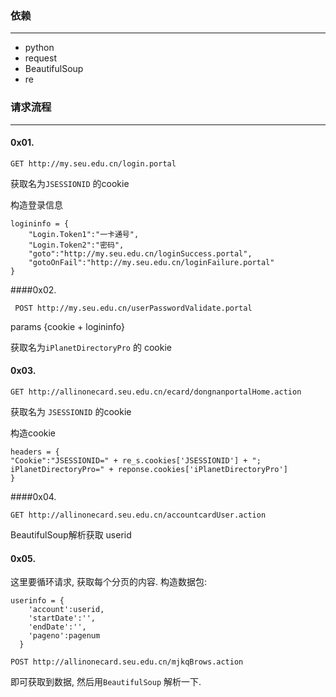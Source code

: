 ### 依赖 
---

- python
-  request
-  BeautifulSoup
-  re

### 请求流程
---

#### 0x01.

`GET http://my.seu.edu.cn/login.portal`

获取名为`JSESSIONID` 的cookie

构造登录信息

```
logininfo = {
    "Login.Token1":"一卡通号",
    "Login.Token2":"密码",
    "goto":"http://my.seu.edu.cn/loginSuccess.portal",
    "gotoOnFail":"http://my.seu.edu.cn/loginFailure.portal"
}
```

####0x02.

` POST http://my.seu.edu.cn/userPasswordValidate.portal`

params {cookie + logininfo}

获取名为`iPlanetDirectoryPro` 的 cookie

#### 0x03.

`GET http://allinonecard.seu.edu.cn/ecard/dongnanportalHome.action`

获取名为 `JSESSIONID` 的cookie

构造cookie 
```
headers = {
"Cookie":"JSESSIONID=" + re_s.cookies['JSESSIONID'] + "; iPlanetDirectoryPro=" + reponse.cookies['iPlanetDirectoryPro']
}
```
####0x04.

`GET http://allinonecard.seu.edu.cn/accountcardUser.action`

BeautifulSoup解析获取 userid 

#### 0x05.
这里要循环请求, 获取每个分页的内容.
构造数据包: 
```
userinfo = {
    'account':userid,
    'startDate':'',
    'endDate':'',
    'pageno':pagenum
  }
```

`POST http://allinonecard.seu.edu.cn/mjkqBrows.action`

即可获取到数据, 然后用`BeautifulSoup` 解析一下.
